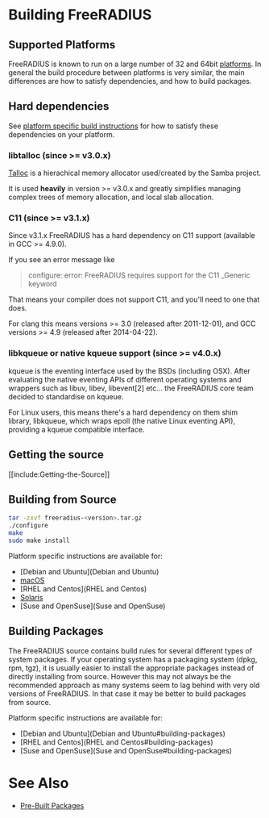# Building FreeRADIUS
## Supported Platforms

FreeRADIUS is known to run on a large number of 32 and 64bit [platforms](Platforms). In general the build procedure between platforms is very similar, the main differences are how to satisfy dependencies, and how to build packages.

## Hard dependencies

See [platform specific build instructions](#building-from-source) for how to satisfy these dependencies on your platform.

### libtalloc (since >= v3.0.x)

[Talloc](https://talloc.samba.org/talloc/doc/html/index.html) is a hierachical memory allocator used/created by the Samba project.

It is used **heavily** in version >= v3.0.x and greatly simplifies managing complex trees of memory allocation, and local slab allocation.

### C11 (since >= v3.1.x)

Since v3.1.x  FreeRADIUS has a hard dependency on C11 support (available in GCC >= 4.9.0).

If you see an error message like

> configure: error: FreeRADIUS requires support for the C11 _Generic keyword

That means your compiler does not support C11, and you'll need to one that does.

For clang this means versions >= 3.0 (released after 2011-12-01), and GCC versions >= 4.9 (released after 2014-04-22).

### libkqueue or native kqueue support (since >= v4.0.x)

kqueue is the eventing interface used by the BSDs (including OSX).  After evaluating the native eventing APIs of different operating systems and wrappers such as libuv, libev, libevent[2] etc... the FreeRADIUS core team decided to standardise on kqueue.

For Linux users, this means there's a hard dependency on them shim library, libkqueue, which wraps epoll (the native Linux eventing API), providing a kqueue compatible interface.

## Getting the source

[[include:Getting-the-Source]]

## Building from Source

```bash
tar -zxvf freeradius-<version>.tar.gz	 
./configure	 
make	  
sudo make install	 
```

Platform specific instructions are available for:

- [Debian and Ubuntu](Debian and Ubuntu)
- [macOS](macOS)
- [RHEL and Centos](RHEL and Centos)
- [Solaris](Solaris)
- [Suse and OpenSuse](Suse and OpenSuse)

## Building Packages

The FreeRADIUS source contains build rules for several different types of system packages. If your operating system has a packaging system (dpkg, rpm, tgz), it is usually easier to install the appropriate packages instead of directly installing from source. However this may not always be the recommended approach as many systems seem to lag behind with very old versions of FreeRADIUS. In that case it may be better to build packages from source.

Platform specific instructions are available for:

- [Debian and Ubuntu](Debian and Ubuntu#building-packages)
- [RHEL and Centos](RHEL and Centos#building-packages)
- [Suse and OpenSuse](Suse and OpenSuse#building-packages)

# See Also
* [Pre-Built Packages](pre-built-packages)